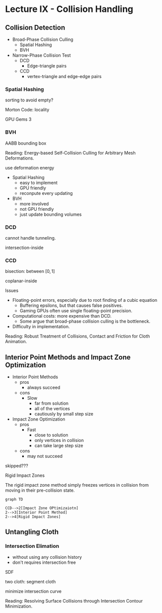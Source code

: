 # Lecture IX - Collision Handling

## Collision Detection

- Broad-Phase Collision Culling
  - Spatial Hashing
  - BVH
- Narrow-Phase Collision Test
  - DCD
    - Edge-triangle pairs
  - CCD
    - vertex-triangle and edge-edge pairs

### Spatial Hashing

sorting to avoid empty?

Morton Code: locality

GPU Gems 3

### BVH

AABB bounding box

Reading: Energy-based Self-Collision Culling for Arbitrary Mesh Deformations.

use deformation energy

- Spatial Hashing
  - easy to implement
  - GPU friendly
  - reconpute every updating
- BVH
  - more involved
  - not GPU friendly
  - just update bounding volumes

### DCD

cannot handle tunneling.

intersection-inside

### CCD

bisection: between $[0,1]$

coplanar-inside

Issues

- Floating-point errors, especially due to root finding of a cubic equation
  - Buffering epsilons, but that causes false positives.
  - Gaming GPUs often use single floating-point precision.
- Computational costs: more expensive than DCD.
  - Some argue that broad-phase collision culling is the bottleneck.
- Difficulty in implementation.

Reading: Robust Treatment of Collisions, Contact and Friction for Cloth Animation.

## Interior Point Methods and Impact Zone Optimization

- Interior Point Methods
  - pros
    - always succeed
  - cons
    - Slow
      - far from solution
      - all of the vertices
      - cautiously by small step size
- Impact Zone Optimization
  - pros
    - Fast
      - close to solution
      - only vertices in collision
      - can take large step size
  - cons
    - may not succeed

skipped???

Rigid Impact Zones

The rigid impact zone method simply freezes vertices in collision from moving in their pre-collision state.

```mermaid
graph TD

CCD-->2[Impact Zone OPtimizaiotn]
2-->3[Interior Point Method]
2-->4[Rigid Impact Zones]
```

## Untangling Cloth

### Intersection Elimation

- without using any collision history
- don't requires intersection free

SDF

two cloth: segment cloth

minimize intersection curve

Reading: Resolving Surface Collisions through Intersection Contour Minimization.
